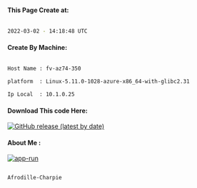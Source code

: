 
   
#### This Page Create at:

```bash

2022-03-02 - 14:18:48 UTC

```

#### Create By Machine:

```bash

Host Name : fv-az74-350

platform  : Linux-5.11.0-1028-azure-x86_64-with-glibc2.31

Ip Local  : 10.1.0.25

```
#### Download This code Here:

[![GitHub release (latest by date)](https://img.shields.io/github/v/release/Afrodille-Charpie/App-Run-1?style=for-the-badge&label=Download)](https://github.com/Afrodille-Charpie/App-Run-1/releases) 

</p> 

#### About Me :

[![app-run](https://github.com/Afrodille-Charpie/App-Run-1/actions/workflows/app-run.yml/badge.svg)](https://github.com/Afrodille-Charpie/App-Run-1/actions/workflows/app-run.yml)

```bash

Afrodille-Charpie

```

